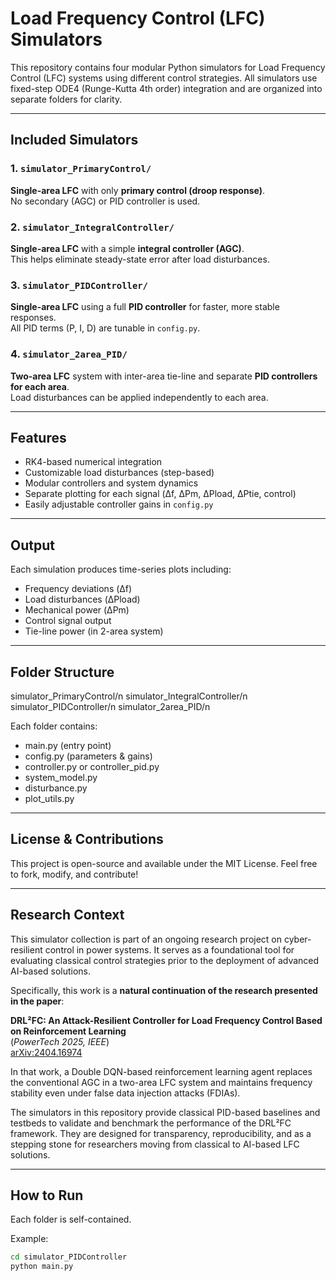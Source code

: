 # Load Frequency Control (LFC) Simulators

This repository contains four modular Python simulators for Load Frequency Control (LFC) systems using different control strategies. All simulators use fixed-step ODE4 (Runge-Kutta 4th order) integration and are organized into separate folders for clarity.

---

## Included Simulators

### 1. `simulator_PrimaryControl/`  
**Single-area LFC** with only **primary control (droop response)**.  
No secondary (AGC) or PID controller is used.

### 2. `simulator_IntegralController/`  
**Single-area LFC** with a simple **integral controller (AGC)**.  
This helps eliminate steady-state error after load disturbances.

### 3. `simulator_PIDController/`  
**Single-area LFC** using a full **PID controller** for faster, more stable responses.  
All PID terms (P, I, D) are tunable in `config.py`.

### 4. `simulator_2area_PID/`  
**Two-area LFC** system with inter-area tie-line and separate **PID controllers for each area**.  
Load disturbances can be applied independently to each area.

---

##  Features

- RK4-based numerical integration
- Customizable load disturbances (step-based)
- Modular controllers and system dynamics
- Separate plotting for each signal (Δf, ΔPm, ΔPload, ΔPtie, control)
- Easily adjustable controller gains in `config.py`

---

##  Output

Each simulation produces time-series plots including:

- Frequency deviations (Δf)
- Load disturbances (ΔPload)
- Mechanical power (ΔPm)
- Control signal output
- Tie-line power (in 2-area system)

---

##  Folder Structure

simulator_PrimaryControl/n
simulator_IntegralController/n
simulator_PIDController/n
simulator_2area_PID/n

Each folder contains:

- main.py (entry point)
- config.py (parameters & gains)
- controller.py or controller_pid.py
- system_model.py
- disturbance.py
- plot_utils.py

---

##   License & Contributions

This project is open-source and available under the MIT License.
Feel free to fork, modify, and contribute!

---

##  Research Context

This simulator collection is part of an ongoing research project on cyber-resilient control in power systems. It serves as a foundational tool for evaluating classical control strategies prior to the deployment of advanced AI-based solutions.

Specifically, this work is a **natural continuation of the research presented in the paper**:

**DRL²FC: An Attack-Resilient Controller for Load Frequency Control Based on Reinforcement Learning**  
(*PowerTech 2025, IEEE*)  
[arXiv:2404.16974](https://arxiv.org/abs/2404.16974)

In that work, a Double DQN-based reinforcement learning agent replaces the conventional AGC in a two-area LFC system and maintains frequency stability even under false data injection attacks (FDIAs). 

The simulators in this repository provide classical PID-based baselines and testbeds to validate and benchmark the performance of the DRL²FC framework. They are designed for transparency, reproducibility, and as a stepping stone for researchers moving from classical to AI-based LFC solutions.

---

##  How to Run

Each folder is self-contained.

Example:

```bash
cd simulator_PIDController
python main.py








